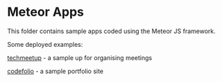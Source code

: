 # Meteor Apps
This folder contains sample apps coded using the Meteor JS framework.

Some deployed examples:

[techmeetup](http://techmeetup.meteor.com/) - a sample up for organising meetings

[codefolio](http://codefolio.meteor.com) - a sample portfolio site
